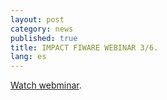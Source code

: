 ```yaml
---
layout: post
category: news
published: true
title: IMPACT FIWARE WEBINAR 3/6.
lang: es
---
```



<a href=" https://www.youtube.com/watch?v=olzCUHgJxUE" target="_blank"><i class="icon-s-youtube"></i> Watch webminar</a>.
<a href="/assets/webinar3_600.jpg"></a> 